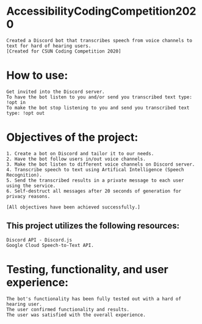 # AccessibilityCodingCompetition2020 
```
Created a Discord bot that transcribes speech from voice channels to text for hard of hearing users. 
[Created for CSUN Coding Competition 2020]
```

# How to use:
```
Get invited into the Discord server.
To have the bot listen to you and/or send you transcribed text type: !opt in
To make the bot stop listening to you and send you transcribed text type: !opt out
```

# Objectives of the project:
```
1. Create a bot on Discord and tailor it to our needs.
2. Have the bot follow users in/out voice channels.
3. Make the bot listen to different voice channels on Discord server.
4. Transcribe speech to text using Artifical Intelligence (Speech Recognition).
5. Send the transcribed results in a private message to each user using the service.
6. Self-destruct all messages after 20 seconds of generation for privacy reasons.

[All objectives have been achieved successfully.]
```

## This project utilizes the following resources:
```
Discord API - Discord.js
Google Cloud Speech-to-Text API.
```

# Testing, functionality, and user experience:
```
The bot's functionality has been fully tested out with a hard of hearing user.
The user confirmed functionality and results.
The user was satisfied with the overall experience.
```
